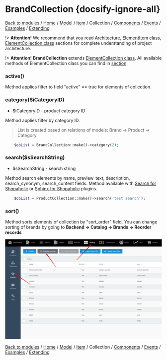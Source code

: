 # BrandCollection {docsify-ignore-all}

[Back to modules](modules/home.md)
/ [Home](modules/brand/home.md)
/ [Model](modules/brand/model/model.md)
/ [Item](modules/brand/item/item.md)
/ Collection
/ [Components](modules/brand/component/brand-list/brand-list.md)
/ [Events](modules/brand/event/event.md)
/ [Examples](modules/brand/examples/examples.md)
/ [Extending](modules/brand/extending/extending.md)

!> **Attention!**  We recommend that you read [Architecture](home.md#architecture), [ElementItem class](item-class/item-class.md),
[ElementCollection class](collection-class/collection-class.md) sections for complete understanding of  project architecture.

!> **Attention!** **BrandCollection** extends [ElementCollection class](collection-class/collection-class.md).
All available methods of ElementCollection class you can find in [section](collection-class/collection-class.md#method-list) 

### active()

Method applies filter to field "active" == true for elements of collection.

### category($iCategoryID)
  * $iCategoryID - product category ID

Method applies filter by category ID.
> List is created based on relations of models: Brand -\> Product -\> Category

```php
    $obList = BrandCollection::make()->category(2);
```

### search($sSearchString)
  * $sSearchString - search string

Method search elements by name, preview_text, description, search_synonym, search_content fields.
Method available with [Search for Shopaholic](plugins/home.md#search-for-shopaholic) or [Sphinx for Shopaholic](plugins/home.md#search-for-shopaholic) plugins.
```php
    $obList = ProductCollection::make()->search('test search');
```

### sort()

Method sorts elements of collection by "sort_order" field. You can change sorting of brands by going to **Backend -> Catalog -> Brands -> Reorder records**

![](./../../../assets/images/backend-brand-5.png)

[Back to modules](modules/home.md)
/ [Home](modules/brand/home.md)
/ [Model](modules/brand/model/model.md)
/ [Item](modules/brand/item/item.md)
/ Collection
/ [Components](modules/brand/component/brand-list/brand-list.md)
/ [Events](modules/brand/event/event.md)
/ [Examples](modules/brand/examples/examples.md)
/ [Extending](modules/brand/extending/extending.md)